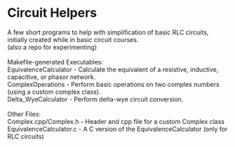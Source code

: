 # Circuit Helpers
A few short programs to help with simplification of basic RLC circuits, initially created while in basic circuit courses.<br>
(also a repo for experimenting)<br>
<br>
Makefile-generated Executables:<br>
EquivalenceCalculator - Calculate the equivalent of a resistive, inductive, capacitive, or phasor network.<br>
ComplexOperations - Perform basic operations on two complex numbers (using a custom complex class).<br>
Delta_WyeCalculator - Perform delta-wye circuit conversion.<br>
<br>
Other Files:<br>
Complex.cpp/Complex.h - Header and cpp file for a custom Complex class<br>
EquivalenceCalculator.c - A C version of the EquivalenceCalculator (only for RLC circuits)